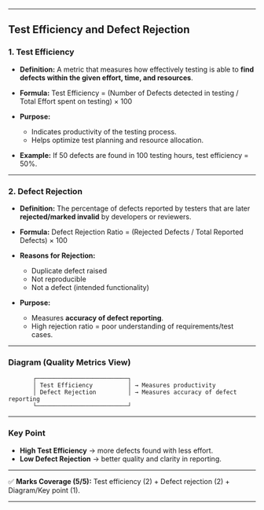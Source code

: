 
---

## **Test Efficiency and Defect Rejection**

### **1. Test Efficiency**

* **Definition:** A metric that measures how effectively testing is able to **find defects within the given effort, time, and resources**.
* **Formula:**
  Test Efficiency = (Number of Defects detected in testing / Total Effort spent on testing) × 100
* **Purpose:**

  * Indicates productivity of the testing process.
  * Helps optimize test planning and resource allocation.
* **Example:** If 50 defects are found in 100 testing hours, test efficiency = 50%.

---

### **2. Defect Rejection**

* **Definition:** The percentage of defects reported by testers that are later **rejected/marked invalid** by developers or reviewers.
* **Formula:**
  Defect Rejection Ratio = (Rejected Defects / Total Reported Defects) × 100
* **Reasons for Rejection:**

  * Duplicate defect raised
  * Not reproducible
  * Not a defect (intended functionality)
* **Purpose:**

  * Measures **accuracy of defect reporting**.
  * High rejection ratio = poor understanding of requirements/test cases.

---

### **Diagram (Quality Metrics View)**

```
       ┌──────────────────────────┐
       │ Test Efficiency          │ → Measures productivity  
       │ Defect Rejection         │ → Measures accuracy of defect reporting  
       └──────────────────────────┘
```

---

### **Key Point**

* **High Test Efficiency** → more defects found with less effort.
* **Low Defect Rejection** → better quality and clarity in reporting.

---

✅ **Marks Coverage (5/5):** Test efficiency (2) + Defect rejection (2) + Diagram/Key point (1).

---
